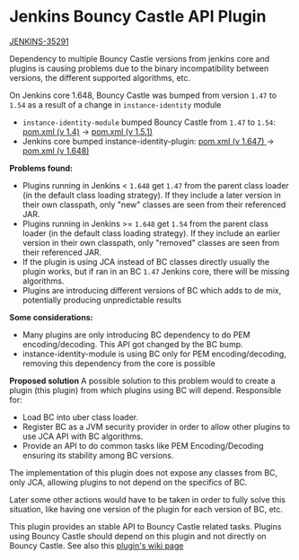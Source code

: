 # Jenkins Bouncy Castle API Plugin

[JENKINS-35291](https://issues.jenkins-ci.org/browse/JENKINS-35291)

Dependency to multiple Bouncy Castle versions from jenkins core and plugins is causing problems due to the binary incompatibility between versions, the different supported algorithms, etc.

On Jenkins core 1.648, Bouncy Castle was bumped from version `1.47` to `1.54` as a result of a change in ``instance-identity`` module
* ``instance-identity-module`` bumped Bouncy Castle from `1.47` to `1.54`: [pom.xml (v 1.4)](https://github.com/jenkinsci/instance-identity-module/blob/instance-identity-1.4/pom.xml#L32) -> [pom.xml (v 1.5.1)](https://github.com/jenkinsci/instance-identity-module/blob/instance-identity-1.5.1/pom.xml#L33)
* Jenkins core bumped instance-identity-plugin:  [pom.xml (v 1.647) ](https://github.com/jenkinsci/jenkins/blob/stable-1.647/war/pom.xml#L107)-> [pom.xml (v 1.648)](https://github.com/jenkinsci/jenkins/blob/jenkins-1.648/war/pom.xml#L100)

**Problems found:**
* Plugins running in Jenkins < `1.648` get `1.47` from the parent class loader (in the default class loading strategy). If they include a later version in their own classpath, only "new" classes are seen from their referenced JAR.
* Plugins running in Jenkins >= `1.648` get `1.54` from the parent class loader (in the default class loading strategy). If they include an earlier version in their own classpath, only "removed" classes are seen from their referenced JAR.
* If the plugin is using JCA instead of BC classes directly usually the plugin works, but if ran in an BC `1.47` Jenkins core, there will be missing algorithms.
* Plugins are introducing different versions of BC which adds to de mix, potentially producing unpredictable results

**Some considerations:**
* Many plugins are only introducing BC dependency to do PEM encoding/decoding. This API got changed by the BC bump.
* instance-identity-module is using BC only for PEM encoding/decoding, removing this dependency from the core is possible

**Proposed solution**
A possible solution to this problem would to create a plugin (this plugin) from which plugins using BC will depend. Responsible for:
* Load BC into uber class loader.
* Register BC as a JVM security provider in order to allow other plugins to use JCA API with BC algorithms. 
* Provide an API to do common tasks like PEM Encoding/Decoding ensuring its stability among BC versions.

The implementation of this plugin does not expose any classes from BC, only JCA, allowing plugins to not depend on the specifics of BC.

Later some other actions would have to be taken in order to fully solve this situation, like having one version of the plugin for each version of BC, etc.

This plugin provides an stable API to Bouncy Castle related tasks. Plugins using Bouncy Castle should depend on this plugin and not directly on Bouncy Castle. See also this [plugin's wiki page][wiki]

[wiki]: http://wiki.jenkins-ci.org/display/JENKINS/Bouncy+Castle+API+Plugin
